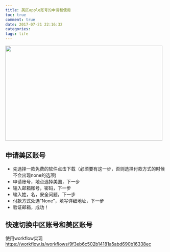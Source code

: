 ```yaml
---
title: 美区apple账号的申请和使用
toc: true
comment: true
date: 2017-07-21 22:16:32
categories:
tags: life
---
```



<img src="http://o9xbyqajf.bkt.clouddn.com/20170721150064666695739.png" width="492" height="297"/>


<!--more-->


## 申请美区账号

- 先选择一款免费的软件点击下载（必须要有这一步，否则选择付款方式的时候不会出现none的选项)
- 申请账号，地点选择美国，下一步
- 输入邮箱账号，密码，下一步
- 输入姓，名，安全问题，下一步
- 付款方式处选“None”，填写详细地址，下一步
- 验证邮箱，成功！


## 快速切换中区账号和美区账号
使用workflow实现
https://workflow.is/workflows/9f3eb6c502b14181a5abd690b16338ec